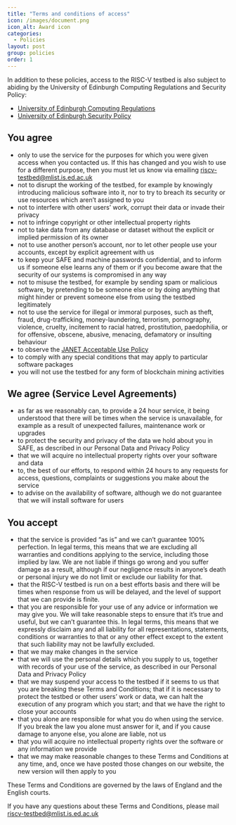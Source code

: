```yaml
---
title: "Terms and conditions of access"
icon: /images/document.png
icon_alt: Award icon
categories:
  - Policies
layout: post
group: policies
order: 1
---
```


In addition to these policies, access to the RISC-V testbed is also subject to abiding by the University of Edinburgh Computing Regulations and Security Policy:
- [University of Edinburgh Computing Regulations](http://www.ed.ac.uk/information-services/about/policies-and-regulations/computing-regulations)
- [University of Edinburgh Security Policy](http://www.ed.ac.uk/information-services/about/policies-and-regulations/security-policies/security-policy)

## You agree
- only to use the service for the purposes for which you were given access when you contacted us. If this has changed and you wish to use for a different purpose, then you must let us know via emailing [riscv-testbed@mlist.is.ed.ac.uk](riscv-testbed@mlist.is.ed.ac.uk)
- not to disrupt the working of the testbed, for example by knowingly introducing malicious software into it, nor to try to breach its security or use resources which aren’t assigned to you
- not to interfere with other users’ work, corrupt their data or invade their privacy
- not to infringe copyright or other intellectual property rights
- not to take data from any database or dataset without the explicit or implied permission of its owner
- not to use another person’s account, nor to let other people use your accounts, except by explicit agreement with us
- to keep your SAFE and machine passwords confidential, and to inform us if someone else learns any of them or if you become aware that the security of our systems is compromised in any way
- not to misuse the testbed, for example by sending spam or malicious software, by pretending to be someone else or by doing anything that might hinder or prevent someone else from using the testbed legitimately
- not to use the service for illegal or immoral purposes, such as theft, fraud, drug-trafficking, money-laundering, terrorism, pornography, violence, cruelty, incitement to racial hatred, prostitution, paedophilia, or for offensive, obscene, abusive, menacing, defamatory or insulting behaviour
- to observe the [JANET Acceptable Use Policy](https://community.ja.net/library/acceptable-use-policy)
- to comply with any special conditions that may apply to particular software packages
- you will not use the testbed for any form of blockchain mining activities

## We agree (Service Level Agreements)
- as far as we reasonably can, to provide a 24 hour service, it being understood that there will be times when the service is unavailable, for example as a result of unexpected failures, maintenance work or upgrades
- to protect the security and privacy of the data we hold about you in SAFE, as described in our Personal Data and Privacy Policy
- that we will acquire no intellectual property rights over your software and data
- to, the best of our efforts, to respond within 24 hours to any requests for access, questions, complaints or suggestions you make about the service
- to advise on the availability of software, although we do not guarantee that we will install software for users

## You accept
- that the service is provided “as is” and we can’t guarantee 100% perfection. In legal terms, this means that we are excluding all warranties and conditions applying to the service, including those implied by law. We are not liable if things go wrong and you suffer damage as a result, although if our negligence results in anyone’s death or personal injury we do not limit or exclude our liability for that.
- that the RISC-V testbed is run on a best efforts basis and there will be times when response from us will be delayed, and the level of support that we can provide is finite.
- that you are responsible for your use of any advice or information we may give you. We will take reasonable steps to ensure that it’s true and useful, but we can’t guarantee this. In legal terms, this means that we expressly disclaim any and all liability for all representations, statements, conditions or warranties to that or any other effect except to the extent that such liability may not be lawfully excluded.
- that we may make changes in the service
- that we will use the personal details which you supply to us, together with records of your use of the service, as described in our Personal Data and Privacy Policy
- that we may suspend your access to the testbed if it seems to us that you are breaking these Terms and Conditions; that if it is necessary to protect the testbed or other users’ work or data, we can halt the execution of any program which you start; and that we have the right to close your accounts
- that you alone are responsible for what you do when using the service. If you break the law you alone must answer for it, and if you cause damage to anyone else, you alone are liable, not us
- that you will acquire no intellectual property rights over the software or any information we provide
- that we may make reasonable changes to these Terms and Conditions at any time, and, once we have posted those changes on our website, the new version will then apply to you
  
These Terms and Conditions are governed by the laws of England and the English courts.

If you have any questions about these Terms and Conditions, please mail [riscv-testbed@mlist.is.ed.ac.uk](riscv-testbed@mlist.is.ed.ac.uk)
